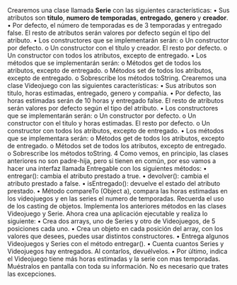 Crearemos una clase llamada **Serie** con las siguientes características:
• Sus atributos son **titulo**, **numero de temporadas**, **entregado**, **genero** y **creador**.
• Por defecto, el número de temporadas es de 3 temporadas y entregado false. El
resto de atributos serán valores por defecto según el tipo del atributo.
• Los constructores que se implementarán serán:
o Un constructor por defecto.
o Un constructor con el título y creador. El resto por defecto.
o Un constructor con todos los atributos, excepto de entregado.
• Los métodos que se implementarán serán:
o Métodos get de todos los atributos, excepto de entregado.
o Métodos set de todos los atributos, excepto de entregado.
o Sobrescribe los métodos toString.
Crearemos una clase Videojuego con las siguientes características:
• Sus atributos son titulo, horas estimadas, entregado, genero y compañia.
• Por defecto, las horas estimadas serán de 10 horas y entregado false. El resto de
atributos serán valores por defecto según el tipo del atributo.
• Los constructores que se implementarán serán:
o Un constructor por defecto.
o Un constructor con el titulo y horas estimadas. El resto por defecto.
o Un constructor con todos los atributos, excepto de entregado.
• Los métodos que se implementara serán:
o Métodos get de todos los atributos, excepto de entregado.
o Métodos set de todos los atributos, excepto de entregado.
o Sobrescribe los métodos toString.
4
Como vemos, en principio, las clases anteriores no son padre-hija, pero si tienen en común,
por eso vamos a hacer una interfaz llamada Entregable con los siguientes métodos:
• entregar(): cambia el atributo prestado a true.
• devolver(): cambia el atributo prestado a false.
• isEntregado(): devuelve el estado del atributo prestado.
• Método compareTo (Object a), compara las horas estimadas en los videojuegos y
en las series el numero de temporadas. Recuerda el uso de los casting de objetos.
Implementa los anteriores métodos en las clases Videojuego y Serie. Ahora crea una
aplicación ejecutable y realiza lo siguiente:
• Crea dos arrays, uno de Series y otro de Videojuegos, de 5 posiciones cada uno.
• Crea un objeto en cada posición del array, con los valores que desees, puedes usar
distintos constructores.
• Entrega algunos Videojuegos y Series con el método entregar().
• Cuenta cuantos Series y Videojuegos hay entregados. Al contarlos, devuélvelos.
• Por último, indica el Videojuego tiene más horas estimadas y la serie con mas
temporadas. Muéstralos en pantalla con toda su información.
No es necesario que trates las excepciones.
